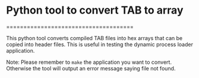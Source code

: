 # Python tool to convert TAB to array
=====================================

This python tool converts compiled TAB files into hex arrays
that can be copied into header files. This is useful in testing
the dynamic process loader application. 

Note: Please remember to `make` the application you want to
      convert. Otherwise the tool will output an error message
      saying file not found.
